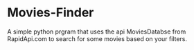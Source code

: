 # Movies-Finder
A simple python prgram that uses the api MoviesDatabse from RapidApi.com to search for some movies based on your filters.
